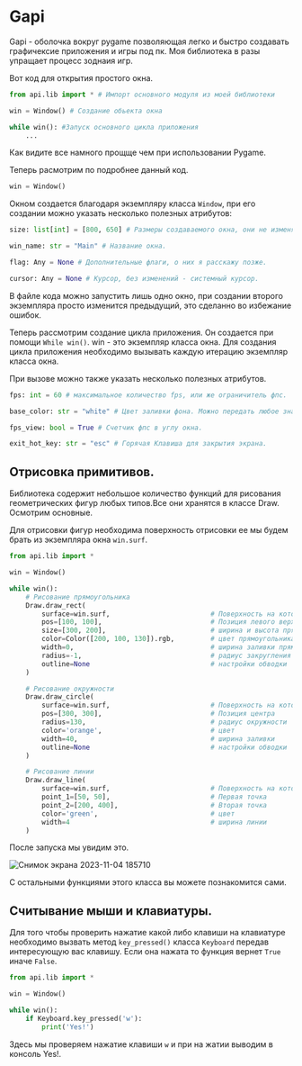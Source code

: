 # Gapi
Gapi - оболочка вокруг pygame позволяющая легко и быстро создавать графичексие приложения и игры под пк.
Моя библиотека в разы упращает процесс зоднаия игр.

Вот код для открытия простого окна.

```python
from api.lib import * # Импорт основного модуля из моей библиотеки

win = Window() # Создание обьекта окна

while win(): #Запуск основного цикла приложения
    ...
```
Как видите все намного прощще чем при использовании Pygame.

Теперь расмотрим по подробнее данный код.

```python
win = Window()
```
Окном создается благодаря экземпляру класса ```Window```, при его создании можно указать несколько полезных атрибутов:
```python
size: list[int] = [800, 650] # Размеры создаваемого окна, они не изменяемы.

win_name: str = "Main" # Название окна.

flag: Any = None # Дополнительные флаги, о них я расскажу позже.

cursor: Any = None # Курсор, без изменений - системный курсор.
```
В файле кода можно запустить лишь одно окно, при создании второго экземпляра просто изменится предыдущий, это сделанно во избежание ошибок.

Теперь рассмотрим создание цикла приложения. Он создается при помощи ```While win()```. win - это экземпляр класса окна.
Для создания цикла приложения необходимо вызывать каждую итерацию экземпляр класса окна.

При вызове можно также указать несколько полезных атрибутов.

```python
fps: int = 60 # максимальное количество fps, или же ограничитель фпс.

base_color: str = "white" # Цвет заливки фона. Можно передать любое значение которое можно имплементировать в цвет.

fps_view: bool = True # Счетчик фпс в углу окна.

exit_hot_key: str = "esc" # Горячая Клавиша для закрытия экрана.
```
## Отрисовка примитивов.

Библиотека содержит небольшое количество функций для рисования геометрических фигур любых типов.Все они хранятся в классе Draw. Осмотрим основные.

Для отрисовки фигур необходима поверхность отрисовки ее мы будем брать из экземпляра окна ```win.surf```.

```python
from api.lib import *

win = Window()

while win():
    # Рисование прямоугольника
    Draw.draw_rect(
        surface=win.surf,                         # Поверхность на которой будет происходить отрисовка
        pos=[100, 100],                           # Позиция левого верхнего угла
        size=[300, 200],                          # ширина и высота прямоугольника
        color=Color([200, 100, 130]).rgb,         # цвет прямоугольника
        width=0,                                  # ширина заливки прямоугольника
        radius=-1,                                # радиус закругления углов
        outline=None                              # настройки обводки
    )

    # Рисование окружности
    Draw.draw_circle(
        surface=win.surf,                         # Поверхность на которой будет происходить отрисовка
        pos=[300, 300],                           # Позиция центра
        radius=130,                               # радиус окружности
        color='orange',                           # цвет
        width=40,                                 # ширина заливки
        outline=None                              # настройки обводки
    )

    # Рисование линии
    Draw.draw_line(
        surface=win.surf,                         # Поверхность на которой будет происходить отрисовка
        point_1=[50, 50],                         # Первая точка
        point_2=[200, 400],                       # Вторая точка
        color='green',                            # цвет
        width=4                                   # ширина линии
    )
```

После запуска мы увидим это.

![Снимок экрана 2023-11-04 185710](https://github.com/dedisvoin/Gapi/assets/88434293/74f0134f-fc78-4d51-89c6-1ebb9ab9f418)

С остальными функциями этого класса вы можете познакомится сами.

## Считывание мыши и клавиатуры.

Для того чтобы проверить нажатие какой либо клавиши на клавиатуре необходимо вызвать метод ```key_pressed()``` класса ```Keyboard``` передав интересующую вас клавишу. Если она нажата то функция вернет ```True``` иначе ```False```.

```python
from api.lib import *

win = Window()

while win():
    if Keyboard.key_pressed('w'):
        print('Yes!')
```
Здесь мы проверяем нажатие клавиши ```w``` и при на жатии выводим в консоль Yes!.

